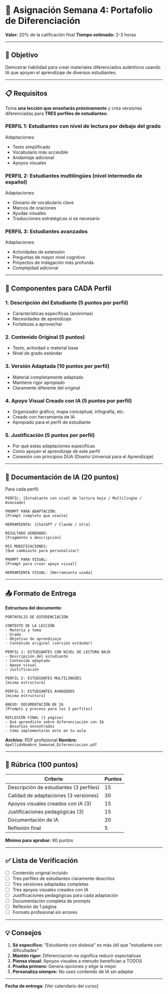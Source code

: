 # 📝 Asignación Semana 4: Portafolio de Diferenciación

**Valor:** 20% de la calificación final
**Tiempo estimado:** 2-3 horas

---

## 🎯 Objetivo

Demostrar habilidad para crear materiales diferenciados auténticos usando IA que apoyen el aprendizaje de diversos estudiantes.

---

## 📋 Requisitos

Toma **una lección que enseñarás próximamente** y crea versiones diferenciadas para **TRES perfiles de estudiantes:**

### **PERFIL 1: Estudiantes con nivel de lectura por debajo del grado**
Adaptaciones:
- Texto simplificado
- Vocabulario más accesible
- Andamiaje adicional
- Apoyos visuales

### **PERFIL 2: Estudiantes multilingües (nivel intermedio de español)**
Adaptaciones:
- Glosario de vocabulario clave
- Marcos de oraciones
- Ayudas visuales
- Traducciones estratégicas si es necesario

### **PERFIL 3: Estudiantes avanzados**
Adaptaciones:
- Actividades de extensión
- Preguntas de mayor nivel cognitivo
- Proyectos de indagación más profunda
- Complejidad adicional

---

## 📝 Componentes para CADA Perfil

### 1. **Descripción del Estudiante** (5 puntos por perfil)
- Características específicas (anónimas)
- Necesidades de aprendizaje
- Fortalezas a aprovechar

### 2. **Contenido Original** (5 puntos)
- Texto, actividad o material base
- Nivel de grado estándar

### 3. **Versión Adaptada** (10 puntos por perfil)
- Material completamente adaptado
- Mantiene rigor apropiado
- Claramente diferente del original

### 4. **Apoyo Visual Creado con IA** (5 puntos por perfil)
- Organizador gráfico, mapa conceptual, infografía, etc.
- Creado con herramienta de IA
- Apropiado para el perfil de estudiante

### 5. **Justificación** (5 puntos por perfil)
- Por qué estas adaptaciones específicas
- Cómo apoyan el aprendizaje de este perfil
- Conexión con principios DUA (Diseño Universal para el Aprendizaje)

---

## 🤖 Documentación de IA (20 puntos)

Para cada perfil:
```
PERFIL: [Estudiante con nivel de lectura bajo / Multilingüe / Avanzado]

PROMPT PARA ADAPTACIÓN:
[Prompt completo que usaste]

HERRAMIENTA: [ChatGPT / Claude / otra]

RESULTADO GENERADO:
[Fragmento o descripción]

MIS MODIFICACIONES:
[Qué cambiaste para personalizar]

PROMPT PARA VISUAL:
[Prompt para crear apoyo visual]

HERRAMIENTA VISUAL: [Herramienta usada]
```

---

## 📤 Formato de Entrega

**Estructura del documento:**

```
PORTAFOLIO DE DIFERENCIACIÓN

CONTEXTO DE LA LECCIÓN
- Materia y tema
- Grado
- Objetivo de aprendizaje
- Contenido original (versión estándar)

PERFIL 1: ESTUDIANTES CON NIVEL DE LECTURA BAJO
- Descripción del estudiante
- Contenido adaptado
- Apoyo visual
- Justificación

PERFIL 2: ESTUDIANTES MULTILINGÜES
[misma estructura]

PERFIL 3: ESTUDIANTES AVANZADOS
[misma estructura]

ANEXO: DOCUMENTACIÓN DE IA
[Prompts y proceso para los 3 perfiles]

REFLEXIÓN FINAL (1 página)
- Qué aprendiste sobre diferenciación con IA
- Desafíos encontrados
- Cómo implementarás esto en tu aula
```

**Archivo:** PDF profesional
**Nombre:** `ApellidoNombre_Semana4_Diferenciacion.pdf`

---

## 🎯 Rúbrica (100 puntos)

| Criterio | Puntos |
|----------|--------|
| Descripción de estudiantes (3 perfiles) | 15 |
| Calidad de adaptaciones (3 versiones) | 30 |
| Apoyos visuales creados con IA (3) | 15 |
| Justificaciones pedagógicas (3) | 15 |
| Documentación de IA | 20 |
| Reflexión final | 5 |

**Mínimo para aprobar:** 80 puntos

---

## ✅ Lista de Verificación

- [ ] Contenido original incluido
- [ ] Tres perfiles de estudiantes claramente descritos
- [ ] Tres versiones adaptadas completas
- [ ] Tres apoyos visuales creados con IA
- [ ] Justificaciones pedagógicas para cada adaptación
- [ ] Documentación completa de prompts
- [ ] Reflexión de 1 página
- [ ] Formato profesional sin errores

---

## 💡 Consejos

1. **Sé específico:** "Estudiante con dislexia" es más útil que "estudiante con dificultades"
2. **Mantén rigor:** Diferenciación no significa reducir expectativas
3. **Piensa visual:** Apoyos visuales a menudo benefician a TODOS
4. **Prueba primero:** Genera opciones y elige la mejor
5. **Personaliza siempre:** No uses contenido de IA sin adaptar

---

**Fecha de entrega:** [Ver calendario del curso]
